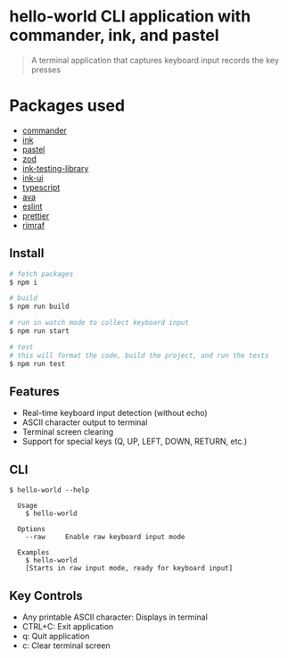 # hello-world CLI application with commander, ink, and pastel

> A terminal application that captures keyboard input records the key presses

# Packages used

- [commander](https://www.npmjs.com/package/commander)
- [ink](https://www.npmjs.com/package/ink)
- [pastel](https://www.npmjs.com/package/pastel)
- [zod](https://www.npmjs.com/package/zod)
- [ink-testing-library](https://github.com/vadimdemedes/ink-testing-library)
- [ink-ui](https://github.com/vadimdemedes/ink-ui)
- [typescript](https://www.npmjs.com/package/typescript)
- [ava](https://www.npmjs.com/package/ava)
- [eslint](https://www.npmjs.com/package/eslint)
- [prettier](https://www.npmjs.com/package/prettier)
- [rimraf](https://www.npmjs.com/package/rimraf)

## Install

```bash
# fetch packages
$ npm i

# build
$ npm run build

# run in watch mode to collect keyboard input
$ npm run start

# test
# this will format the code, build the project, and run the tests
$ npm run test
```

## Features

- Real-time keyboard input detection (without echo)
- ASCII character output to terminal
- Terminal screen clearing
- Support for special keys (Q, UP, LEFT, DOWN, RETURN, etc.)

## CLI

```
$ hello-world --help

  Usage
    $ hello-world

  Options
    --raw     Enable raw keyboard input mode

  Examples
    $ hello-world
    [Starts in raw input mode, ready for keyboard input]
```

## Key Controls

- Any printable ASCII character: Displays in terminal
- CTRL+C: Exit application
- q: Quit application
- c: Clear terminal screen